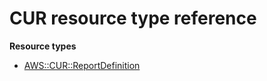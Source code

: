 # CUR resource type reference<a name="AWS_CUR"></a>

**Resource types**
+ [AWS::CUR::ReportDefinition](aws-resource-cur-reportdefinition.md)